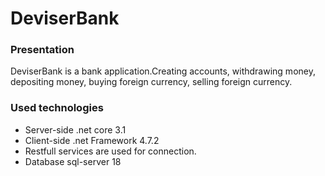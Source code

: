 
# DeviserBank
### Presentation
DeviserBank is a bank application.Creating accounts, withdrawing money, depositing money, buying foreign currency, selling foreign currency.
### Used technologies
* Server-side .net core 3.1
* Client-side .net Framework 4.7.2
* Restfull services are used for connection.
* Database sql-server 18



